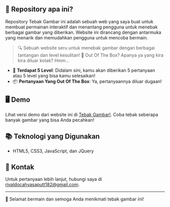 ## 🎯 Repository apa ini?

Repository Tebak Gambar ini adalah sebuah web yang saya buat untuk membuat permainan interaktif dan menantang pengguna untuk menebak berbagai gambar yang diberikan. 
Website ini dirancang dengan antarmuka yang menarik dan memudahkan pengguna untuk mencoba bermain.

> 🔍 Sebuah website seru untuk menebak gambar dengan berbagai tantangan dan level kesulitan!
> 🤯 Out Of The Box? Apanya ya yang kira kira diluar kotak? Hmm...

- 🌟 **Terdapat 5 Level**: Didalam sini, kamu akan diberikan 5 pertanyaan atau 5 level yang bisa kamu selesaikan!
- 📦 **Pertanyaan Yang Out Of The Box**: Ya, pertanyaannya diluar dugaan!

## 🖥️ Demo
Lihat versi demo dari website ini di [Tebak Gambar!](https://chyaaishere.github.io/tebakgambarr). Coba tebak seberapa banyak gambar yang bisa Anda pecahkan!

## 📚 Teknologi yang Digunakan
- HTML5, CSS3, JavaScript, dan JQuery

## 📧 Kontak

Untuk pertanyaan lebih lanjut, hubungi saya di [rivaldocahyasaputt182@gmail.com](rivaldocahyasaputt182@gmail.com).

---

🎉 Selamat bermain dan semoga Anda menikmati tebak gambar ini!
